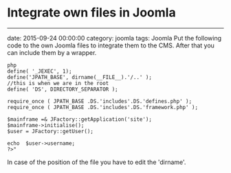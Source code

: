 # Integrate own files in Joomla
--- 
date: 2015-09-24 00:00:00
category: joomla
tags: Joomla
Put the following code to the own Joomla files to integrate them to the CMS. After that you can include them by a wrapper.

    php
    define( '_JEXEC', 1);
    define('JPATH_BASE', dirname(__FILE__).'/..' );
    //this is when we are in the root
    define( 'DS', DIRECTORY_SEPARATOR );

    require_once ( JPATH_BASE .DS.'includes'.DS.'defines.php' );
    require_once ( JPATH_BASE .DS.'includes'.DS.'framework.php' );

    $mainframe =& JFactory::getApplication('site');
    $mainframe->initialise();
    $user = JFactory::getUser();

    echo  $user->username;
    ?>"
In case of the position of the file you have to edit the 'dirname'.
